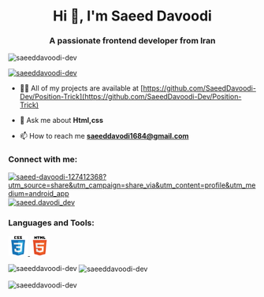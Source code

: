 <h1 align="center">Hi 👋, I'm Saeed Davoodi</h1>
<h3 align="center">A passionate frontend developer from Iran</h3>

<p align="left"> <img src="https://komarev.com/ghpvc/?username=saeeddavoodi-dev&label=Profile%20views&color=0e75b6&style=flat" alt="saeeddavoodi-dev" /> </p>

<p align="left"> <a href="https://github.com/ryo-ma/github-profile-trophy"><img src="https://github-profile-trophy.vercel.app/?username=saeeddavoodi-dev" alt="saeeddavoodi-dev" /></a> </p>

- 👨‍💻 All of my projects are available at [https://github.com/SaeedDavoodi-Dev/Position-Trick](https://github.com/SaeedDavoodi-Dev/Position-Trick)

- 💬 Ask me about **Html,css**

- 📫 How to reach me **saeeddavodi1684@gmail.com**

<h3 align="left">Connect with me:</h3>
<p align="left">
<a href="https://linkedin.com/in/saeed-davoodi-127412368?utm_source=share&utm_campaign=share_via&utm_content=profile&utm_medium=android_app" target="blank"><img align="center" src="https://raw.githubusercontent.com/rahuldkjain/github-profile-readme-generator/master/src/images/icons/Social/linked-in-alt.svg" alt="saeed-davoodi-127412368?utm_source=share&utm_campaign=share_via&utm_content=profile&utm_medium=android_app" height="30" width="40" /></a>
<a href="https://instagram.com/saeed.davodi_dev" target="blank"><img align="center" src="https://raw.githubusercontent.com/rahuldkjain/github-profile-readme-generator/master/src/images/icons/Social/instagram.svg" alt="saeed.davodi_dev" height="30" width="40" /></a>
</p>

<h3 align="left">Languages and Tools:</h3>
<p align="left"> <a href="https://www.w3schools.com/css/" target="_blank" rel="noreferrer"> <img src="https://raw.githubusercontent.com/devicons/devicon/master/icons/css3/css3-original-wordmark.svg" alt="css3" width="40" height="40"/> </a> <a href="https://www.w3.org/html/" target="_blank" rel="noreferrer"> <img src="https://raw.githubusercontent.com/devicons/devicon/master/icons/html5/html5-original-wordmark.svg" alt="html5" width="40" height="40"/> </a> </p>

<p><img align="left" src="https://github-readme-stats.vercel.app/api/top-langs?username=saeeddavoodi-dev&show_icons=true&locale=en&layout=compact" alt="saeeddavoodi-dev" /></p>

<p>&nbsp;<img align="center" src="https://github-readme-stats.vercel.app/api?username=saeeddavoodi-dev&show_icons=true&locale=en" alt="saeeddavoodi-dev" /></p>

<p><img align="center" src="https://github-readme-streak-stats.herokuapp.com/?user=saeeddavoodi-dev&" alt="saeeddavoodi-dev" /></p>
